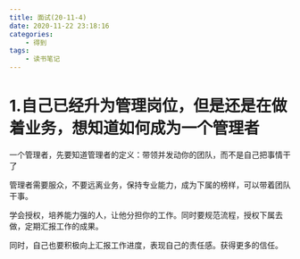 ```yaml
---
title: 面试(20-11-4)
date: 2020-11-22 23:18:16
categories: 
    - 得到
tags: 
    - 读书笔记
---
```

# 1.自己已经升为管理岗位，但是还是在做着业务，想知道如何成为一个管理者

一个管理者，先要知道管理者的定义：带领并发动你的团队，而不是自己把事情干了

管理者需要服众，不要远离业务，保持专业能力，成为下属的榜样，可以带着团队干事。

学会授权，培养能力强的人，让他分担你的工作。同时要规范流程，授权下属去做，定期汇报工作的成果。

同时，自己也要积极向上汇报工作进度，表现自己的责任感。获得更多的信任。